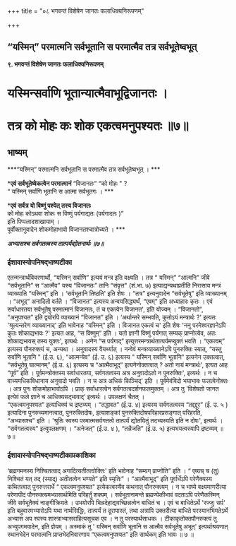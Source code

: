 +++
title = "०८ भगवन्तं विशेषेण जानतः फलाधिक्यनिरूपणम्"

+++


## “यस्मिन्” परमात्मनि सर्वभूतानि स परमात्मैव तत्र सर्वभूतेष्वभूत्

**९. भगवन्तं विशेषेण जानतः फलाधिक्यनिरूपणम्**

# यस्मिन्सर्वाणि भूतान्यात्मैवाभूद्विजानतः । 

# तत्र को मोहः कः शोक एकत्वमनुपश्यतः ॥७॥

## **भाष्यम्**

***“यस्मिन्” परमात्मनि सर्वभूतानि स परमात्मैव तत्र सर्वभूतेष्वभूत् । ***

***एवं सर्वभूतेष्वेकत्वेन परमात्मानं** “विजानतः” “को मोहः " ?  
“ यस्मिन् सर्वाणि भूतानि स आत्मा सर्वभूतगः । ***

***एवं सर्वत्र यो विष्णुं पश्येत् तस्य विजानतः**  
को मोहः कोऽथवा शोकः स विष्णुं पर्यगाद्यतः (पर्यगादतः )”  
इति पिप्पलादशाखायाम् ।  
पूर्वोक्तानुवादेन शोकमोहाभावो विजानतश्चात्रोच्यते । ***

***अभ्यासश्च सर्वगतत्वस्य तात्पर्यद्योतनार्थः ॥७॥***

### **ईशावास्योपनिषद्भाष्यटीका**

एतन्मन्त्रार्थविवरणार्थो, “यस्मिन् सर्वाणि” इत्ययं मन्त्र इति वक्ष्यति । तत्र “ यस्मिन्” “आत्मनि” जीवे “सर्वभूतानि” स “आत्मैव” यस्य “विजानतः” तानि “संवृत्त" (शं.भा. ७) इत्याद्यन्यथाप्रतीति निरासाय मन्त्रं व्याख्याति “यस्मिन्” इति । ‘सर्वभूतानि तिष्ठति' इति शेषः । “तत्र” इत्यनुवादेन “सर्वभूतेषु" इति व्याख्यानम् । “अभूद्” अनादितो वर्तते । “विजानत” इत्यस्य अन्वयसिद्ध्यर्थं, “एवम्” इति अध्याहारः कृतः । एवं सर्वाधारतया सर्वभूतेषु परमात्मानं विजानतः, तं च एकत्वेन विजानत', इति योज्यम् । “विजानतो”, “अनुपश्यत” इति द्वयोरपि व्याख्यानं “विजानत” इति । ‘अर्थान्तरे सम्भवति, कुतोऽयं मन्त्रार्थः ?' इत्यतः 'श्रुत्यन्तरेण व्याख्यानाद्' इति भावेनाह “यस्मिन्” इति । विजानत एकत्वं च' इति शेषः 'ननु परमेश्वरज्ञानेऽपि कुतः शोकाद्यभावः ?' इत्यत आह, “स विष्णुम्” इति । यतो ज्ञानी विष्णुं पर्यगात् सम्यक् प्राप्नोत्येव, अतः शोकाद्यभावस् तस्य युक्तः', इत्यर्थः । अनेन “स पर्यगाद्” इत्युत्तरमन्त्रार्थतात्पर्यमप्युक्तं भवति । “एकत्वम्” इत्यस्य पौनरुक्त्यं च, अन्यथा । अनुवादस्य वैयर्थ्यात् । नन्वेवं मन्त्रव्याख्यानेऽपि पुनरुक्तिः स्यात्, “यस्तु सर्वाणि भूतानि " (ई.उ. ६), “आत्मन्येव” (ई. उ. ६) इत्यस्य " यस्मिन् सर्वाणि भूतानि” इत्यनेन उक्तत्वात्, “सर्वभूतेषु चात्मानम्” (ई.उ. ६) इत्यस्य च “आत्मैवाभूद्” इत्यनेनोक्तत्वात् ? अतो नायं मन्त्रार्थः', इत्यत आह “पूर्व” इति । पूर्वमन्त्रोक्तस्य सर्वाधारतया, सर्वगतत्वस्य अत्र अनुवादोऽतो न पुनरुक्तिः', इत्यर्थः । न च वाच्यमधिकविधानाय अनुवादो भवति । न च अत्र अधिकं किञ्चिद्' इति । पूर्वमेवंविदो भयाभावः फलत्वेनोक्तः । अत्र पुनः शोकमोहाभावोऽपि । प्राक् सर्वाधारत्वेन सर्वगतत्वदर्शनफलमुक्तम् । अत्र तु 'विशेषतो जानत इत्येवं फले ज्ञाने च आधिक्यसद्भावाद्’ इत्यर्थः । उपलक्षणं चैतत् ।  
“एकत्वमनुपश्यत” इत्याधिक्यं च द्रष्टव्यम् । “तद्धावत” (ई.उ. ४) इत्यस्य सर्वगतत्वस्य “तद्द्द्दूर” (ई. उ. ५ ) इत्यादिना पुनरुच्यमानत्वात्, पुनरुक्तिदोषः, इत्याशङ्कां पुनरुक्तिदोषपरिहारप्रसङ्गात् परिहरति, “अभ्यासश्च" इति । 'श्रुतिः स्वस्य परमात्मसर्वगतत्वे तात्पर्यं द्योतयितुं तदभ्यस्यति इति न दोषः', इत्यर्थः । “सर्वगतत्वस्य" इत्युपलक्षणम् । “अनेजत्” (ई.उ. ४ ), “तन्नैजति” (ई.उ. ५) इत्यभयत्वस्यापि द्रष्टव्यम् ॥७॥

### **ईशावास्योपनिषद्भाष्यटीकाप्रकाशिका**

‘ब्रह्मगमनस्य निश्चितत्वाद् अगादित्यतीतत्वोक्तिः' इति भावेनाह “सम्यग् प्राप्नोति” इति । “ एष्यच् च (तु) निश्चितं यत् तद् (स्याद्) अतीतत्वेन भण्यते” इति स्मृतिः” । “आत्मैवाभूद्” इति पूर्वार्धेऽपि परेणैक्यस्य कथितत्वात् पुनरुत्तरार्धे “ एकत्वमनुपश्यत" इत्येकत्वस्यैव कथनात् पौनरुक्त्यम् । न च भाष्ये वक्ष्यमाणरीत्या परेणापीदं पौनरुक्त्यमभ्यासार्थमिति परिहर्तुं शक्यम् । सर्वभूतानामन्ते ब्रह्मण्येकीभावं वदताऽपि परेणैकस्मिन् जीवे सर्वभूतैक्यं नाङ्गीक्रियते । उभयोरपि भिन्नदेहाद्यवच्छिन्नत्वेन बाधितं च । एवं च बाधितेऽर्थे 'रज्जुः सर्प' इति बहुवारमभ्यासेऽपि यथा नार्थसिद्धिः, तात्पर्यं त दूरापास्तं, तथा अत्रापि उक्तरीत्या बाधिते परस्यानभिमतेऽर्थे अभ्यास अप स्वस्य शास्त्राभ्यासराहित्यसूचक एव । न तु परस्यार्थसाधकः । टीकाकृतोक्तपौनरुक्त्यं तु अभ्युपगमवादेन, इति ज्ञेयम् । अस्माकं तु ' यस्मिन् सर्वाणि भूतानि स आत्मैव सर्वभूतेषु अभूत्' इत्यर्थाश्रयणात् स्थानभेदेन परमात्मनि प्राप्तभेदनिवारणाय “एकत्वमनुपश्यत” इति सार्थकम् इति भावः ॥ ७ ॥

